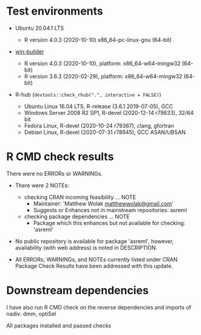 # Test environments
  - Ubuntu 20.04.1 LTS
    - R version 4.0.3 (2020-10-10) x86_64-pc-linux-gnu (64-bit)

  - [win-builder](https://win-builder.r-project.org/)
    - R version 4.0.3 (2020-10-10), platform: x86_64-w64-mingw32 (64-bit)
    - R version 3.6.3 (2020-02-29), platform: x86_64-w64-mingw32 (64-bit)
    
  - R-hub (`devtools::check_rhub(".", interactive = FALSE)`)
    - Ubuntu Linux 16.04 LTS, R-release (3.6.1 2019-07-05), GCC
    - Windows Server 2008 R2 SP1, R-devel (2020-12-14 r79633), 32/64 bit
    - Fedora Linux, R-devel (2020-10-24 r79367), clang, gfortran
    - Debian Linux, R-devel (2020-07-31 r78945), GCC ASAN/UBSAN

# R CMD check results
There were no ERRORs or WARNINGs.

  - There were 2 NOTEs:

    - checking CRAN incoming feasibility ... NOTE
        - Maintainer: 'Matthew Wolak <matthewwolak@gmail.com>'
        - Suggests or Enhances not in mainstream repositories: asreml
    - checking package dependencies ... NOTE
        - Package which this enhances but not available for checking: 'asreml'

  - No public repository is available for package 'asreml', however, availability (with web address) is noted in DESCRIPTION.

  - All ERRORs, WARNINGs, and NOTEs currently listed under CRAN Package Check Results have been addressed with this update. 


# Downstream dependencies
I have also run R CMD check on the reverse dependencies and imports of nadiv: 
  dmm, optiSel
  
All packages installed and passed checks
